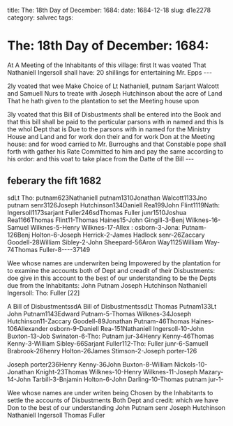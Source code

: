 title: The: 18th Day of December: 1684:
date: 1684-12-18
slug: d1e2278
category: salvrec
tags: 


<div markdown class="doc" id="d1e2278">


# The: 18th Day of December: 1684:

At A Meeting of the Inhabitants of this village: first It was voated That Nathaniell Ingersoll shall have: 20 shillings for entertaining Mr. Epps ---

2ly voated that wee Make Choice of Lt Nathaniell, putnam Sarjant Walcott and Samuell Nurs to treate with Joseph Hutchinson about the acre of Land That he hath given to the plantation to set the Meeting house upon

3ly voated that this Bill of Disbustments shall be entered into the Book and that this bill shall be paid to the perticular parsons with in named and this Is the whol Dept that is Due to the parsons with in named for the Ministry House and Land and for work don their and for work Don at the Meeting house: and for wood carried to Mr. Burroughs and that Constable pope shall forth with gather his Rate Committed to him and pay the same according to his ordor: and this voat to take place from the Datte of the Bill ---

## feberary the fift 1682

sdLt Tho: putnam623Nathaniell putnam1310Jonathan Walcott1133Jno putnam senr3126Joseph Hutchinson134Daniell Rea199John Flint1119Nath: Ingersoll1173sarjant Fuller246sdThomas Fuller junr1510Joshua Rea1166Thomas Flint11-Thomas Haines15-John Gingill-3-Benj Wilknes-16-Samuel Wilknes-5-Henry Wilknes-17-Allex : osborn-3-Jona: Putnam-126Benj Holton-6-Joseph Herrick-2-James Hadlock senr-26Zaccary Goodell-28William Sibley-2-John Sheepard-56Aron Way1125William Way-74Thomas Fuller-8----37149

Wee whose names are underwriten being Impowered by the plantation for to examine the accounts both of Dept and creadit of their Disbustments: doe give in this account to the best of our understanding to be the Depts due from the Inhabitants: John Putnam Joseph Hutchinson Nathaniell Ingersoll: Tho: Fuller [22]

A Bill of DisbustmentssdA Bill of DisbustmentssdLt Thomas Putnam133Lt John Putnam1143Edward Putnam-5-Thomas Wilknes-34Joseph Hutchinson11-Zaccary Goodell-89Jonathan Putnam-46Thomas Haines-106Allexander osborn-9-Daniell Rea-151Nathaniell Ingersoll-10-John Buxton-13-Job Swinaton-6-Tho: Putnam jur-34Henry Kenny-46Thomas Kenny-3-William Sibley-66Sarjant Fuller112-Tho: Fuller junr-6-Samuell Brabrook-26henry Holton-26James Stimson-2-Joseph porter-126

Joseph porter236Henry Kenny-36John Buxton-8-William Nickols-10-Jonathan Knight-23Thomas Wilknes-10-Henry Wilknes-11-Joseph Mazary-14-John Tarbill-3-Bnjamin Holton-6-John Darling-10-Thomas putnam jur-1-

Wee whose names are under writen being Chosen by the Inhabitants to settle the accounts of Disbustments Both Dept and credit: which we have Don to the best of our understanding John Putnam senr Joseph Hutchinson Nathaniell Ingersoll Thomas Fuller
</div>